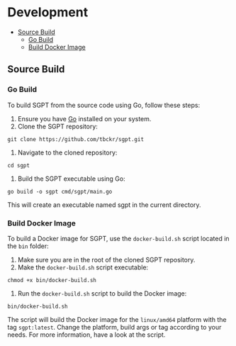 # Development

<!-- START doctoc generated TOC please keep comment here to allow auto update -->
<!-- DON'T EDIT THIS SECTION, INSTEAD RE-RUN doctoc TO UPDATE -->
<!-- param::isNotitle::true:: -->

- [Source Build](#source-build)
  - [Go Build](#go-build)
  - [Build Docker Image](#build-docker-image)

<!-- END doctoc generated TOC please keep comment here to allow auto update -->

## Source Build

### Go Build

To build SGPT from the source code using Go, follow these steps:

1. Ensure you have [Go](https://go.dev/dl/) installed on your system.
2. Clone the SGPT repository:

  ```shell
  git clone https://github.com/tbckr/sgpt.git
  ```

1. Navigate to the cloned repository:

  ```shell
  cd sgpt
  ```

1. Build the SGPT executable using Go:

  ```shell
  go build -o sgpt cmd/sgpt/main.go
  ```

This will create an executable named sgpt in the current directory.

### Build Docker Image

To build a Docker image for SGPT, use the `docker-build.sh` script located in the `bin` folder:

1. Make sure you are in the root of the cloned SGPT repository.
2. Make the `docker-build.sh` script executable:

  ```shell
  chmod +x bin/docker-build.sh
  ```

1. Run the `docker-build.sh` script to build the Docker image:

  ```shell
  bin/docker-build.sh
  ```

The script will build the Docker image for the `linux/amd64` platform with the tag `sgpt:latest`. Change the platform,
build args or tag according to your needs. For more information, have a look at the script.
